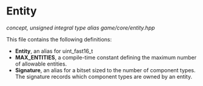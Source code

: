 # Entity
*concept, unsigned integral type alias*
*game/core/entity.hpp*

This file contains the following definitions:
- **Entity**, an alias for uint_fast16_t
- **MAX_ENTITIES**, a compile-time constant defining the maximum number of allowable entities.
- **Signature**, an alias for a bitset sized to the number of component types. The signature records which component types are owned by an entity.

